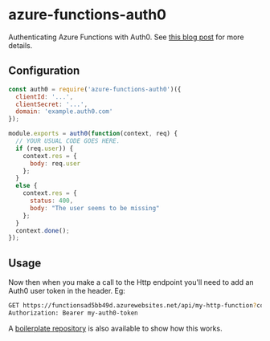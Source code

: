 # azure-functions-auth0

Authenticating Azure Functions with Auth0. See [this blog post](http://fabriccontroller.net/using-auth0-for-auuthentication-in-your-azure-functions/) for more details.

## Configuration

```js
const auth0 = require('azure-functions-auth0')({
  clientId: '...',
  clientSecret: '...',
  domain: 'example.auth0.com'
});

module.exports = auth0(function(context, req) {
  // YOUR USUAL CODE GOES HERE.
  if (req.user)) {
    context.res = {
      body: req.user
    };
  }
  else {
    context.res = {
      status: 400,
      body: "The user seems to be missing"
    };
  }
  context.done();
});
```

## Usage

Now then when you make a call to the Http endpoint you'll need to add an Auth0 user token in the header. Eg:

```bash
GET https://functionsad5bb49d.azurewebsites.net/api/my-http-function?code=1pvuf...
Authorization: Bearer my-auth0-token
```

A [boilerplate repository](https://github.com/sandrinodimattia/azure-functions-auth0-boilerplate) is also available to show how this works.
